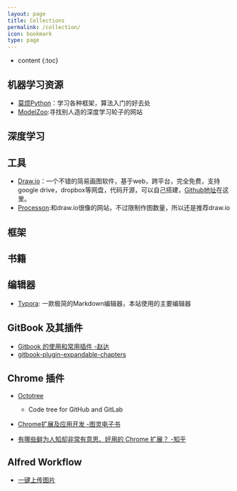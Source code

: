 ```yaml
---
layout: page
title: Collections
permalink: /collection/
icon: bookmark
type: page
---
```


* content
{:toc}


## 机器学习资源

- [莫烦Python](https://morvanzhou.github.io)：学习各种框架，算法入门的好去处
- [ModelZoo](https://modelzoo.co):寻找别人造的深度学习轮子的网站

## 深度学习

## 工具

- [Draw.io](http://draw.io)：一个不错的简易画图软件，基于web，跨平台，完全免费，支持google drive，dropbox等网盘，代码开源，可以自己搭建，[Github地址](https://github.com/jgraph/drawio)在这里。
- [Processon](https://www.processon.com):和draw.io很像的网站，不过限制作图数量，所以还是推荐draw.io

## 框架

## 书籍

## 编辑器

- [Typora](https://typora.io): 一款极简的Markdown编辑器，本站使用的主要编辑器

## GitBook 及其插件

* [Gitbook 的使用和常用插件 -赵达](http://zhaoda.net/2015/11/09/gitbook-plugins/)
* [gitbook-plugin-expandable-chapters](https://plugins.gitbook.com/plugin/expandable-chapters)

## Chrome 插件

- [Octotree](https://chrome.google.com/webstore/detail/octotree/bkhaagjahfmjljalopjnoealnfndnagc)

    - Code tree for GitHub and GitLab

* [Chrome扩展及应用开发 -图灵电子书](http://www.ituring.com.cn/minibook/950)

* [有哪些鲜为人知却非常有意思、好用的 Chrome 扩展？ -知乎](https://www.zhihu.com/question/23228162#answer-28057391)

## Alfred Workflow

- [一键上传图片](https://github.com/princewang1994/markdown-img-upload)